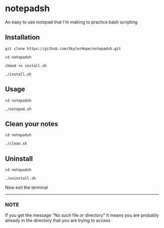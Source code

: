 # notepadsh
An easy to use notepad that I'm making to practice bash scripting


<h2>Installation</h2>

```
git clone https://github.com/SkylerHope/notepadsh.git

cd notepadsh

chmod +x install.sh

./install.sh
```

<h2>Usage</h2>

```
cd notepadsh

./notepad.sh
```

<h2>Clean your notes</h2>

```
cd notepadsh

./clean.sh
```

<h2>Uninstall</h2>

```
cd notepadsh

./uninstall.sh
```
Now exit the terminal
<hr>
<h3>NOTE</h3>
If you get the message "No such file or directory" it means you are probably already in the directory that you are trying to access
